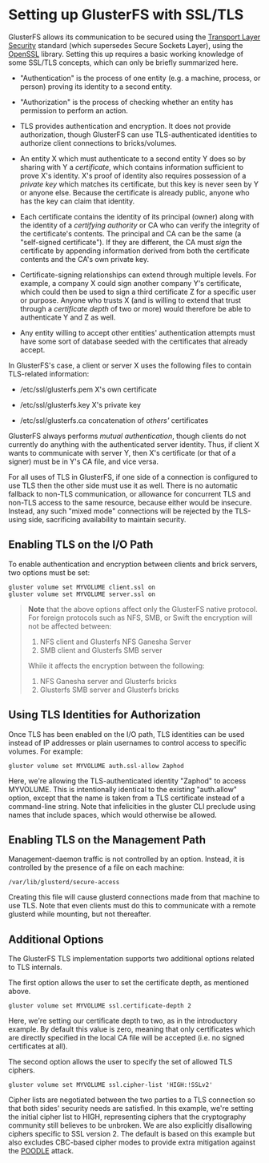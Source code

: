 # Setting up GlusterFS with SSL/TLS

GlusterFS allows its communication to be secured using the [Transport Layer
Security][tls] standard (which supersedes Secure Sockets Layer), using the
[OpenSSL][ossl] library.  Setting this up requires a basic working knowledge of
some SSL/TLS concepts, which can only be briefly summarized here.

 * "Authentication" is the process of one entity (e.g. a machine, process, or
   person) proving its identity to a second entity.

 * "Authorization" is the process of checking whether an entity has permission
   to perform an action.

 * TLS provides authentication and encryption.  It does not provide
   authorization, though GlusterFS can use TLS-authenticated identities to
   authorize client connections to bricks/volumes.

 * An entity X which must authenticate to a second entity Y does so by sharing
   with Y a *certificate*, which contains information sufficient to prove X's
   identity.  X's proof of identity also requires possession of a *private key*
   which matches its certificate, but this key is never seen by Y or anyone
   else.  Because the certificate is already public, anyone who has the key can
   claim that identity.

 * Each certificate contains the identity of its principal (owner) along with
   the identity of a *certifying authority* or CA who can verify the integrity
   of the certificate's contents.  The principal and CA can be the same (a
   "self-signed certificate").  If they are different, the CA must *sign* the
   certificate by appending information derived from both the certificate
   contents and the CA's own private key.

  * Certificate-signing relationships can extend through multiple levels.  For
    example, a company X could sign another company Y's certificate, which could
    then be used to sign a third certificate Z for a specific user or purpose.
    Anyone who trusts X (and is willing to extend that trust through a
    *certificate depth* of two or more) would therefore be able to authenticate
    Y and Z as well.

  * Any entity willing to accept other entities' authentication attempts must
    have some sort of database seeded with the certificates that already accept.

In GlusterFS's case, a client or server X uses the following files to contain
TLS-related information:

  * /etc/ssl/glusterfs.pem	X's own certificate

  * /etc/ssl/glusterfs.key	X's private key

  * /etc/ssl/glusterfs.ca	concatenation of *others'* certificates

GlusterFS always performs *mutual authentication*, though clients do not
currently do anything with the authenticated server identity.  Thus, if client X
wants to communicate with server Y, then X's certificate (or that of a signer)
must be in Y's CA file, and vice versa.

For all uses of TLS in GlusterFS, if one side of a connection is configured to
use TLS then the other side must use it as well.  There is no automatic fallback
to non-TLS communication, or allowance for concurrent TLS and non-TLS access to
the same resource, because either would be insecure.  Instead, any such "mixed
mode" connections will be rejected by the TLS-using side, sacrificing
availability to maintain security.

## Enabling TLS on the I/O Path

To enable authentication and encryption between clients and brick servers, two
options must be set:

	gluster volume set MYVOLUME client.ssl on
	gluster volume set MYVOLUME server.ssl on

>**Note** that the above options affect only the GlusterFS native protocol.
>For foreign protocols such as NFS, SMB, or Swift the encryption will not be
>affected between:
>
>1. NFS client and Glusterfs NFS Ganesha Server
>2. SMB client and Glusterfs SMB server
>
>While it affects the encryption between the following:
>
>1. NFS Ganesha server and Glusterfs bricks
>2. Glusterfs SMB server and Glusterfs bricks


## Using TLS Identities for Authorization

Once TLS has been enabled on the I/O path, TLS identities can be used instead of
IP addresses or plain usernames to control access to specific volumes.  For
example:

	gluster volume set MYVOLUME auth.ssl-allow Zaphod

Here, we're allowing the TLS-authenticated identity "Zaphod" to access MYVOLUME.
This is intentionally identical to the existing "auth.allow" option, except that
the name is taken from a TLS certificate instead of a command-line string.  Note
that infelicities in the gluster CLI preclude using names that include spaces,
which would otherwise be allowed.

## Enabling TLS on the Management Path

Management-daemon traffic is not controlled by an option.  Instead, it is
controlled by the presence of a file on each machine:

	/var/lib/glusterd/secure-access

Creating this file will cause glusterd connections made from that machine to use
TLS.  Note that even clients must do this to communicate with a remote glusterd
while mounting, but not thereafter.

## Additional Options

The GlusterFS TLS implementation supports two additional options related to TLS
internals.

The first option allows the user to set the certificate depth, as mentioned
above.

	gluster volume set MYVOLUME ssl.certificate-depth 2

Here, we're setting our certificate depth to two, as in the introductory
example.  By default this value is zero, meaning that only certificates which
are directly specified in the local CA file will be accepted (i.e. no signed
certificates at all).

The second option allows the user to specify the set of allowed TLS ciphers.

	gluster volume set MYVOLUME ssl.cipher-list 'HIGH:!SSLv2'

Cipher lists are negotiated between the two parties to a TLS connection so
that both sides' security needs are satisfied.  In this example, we're setting
the initial cipher list to HIGH, representing ciphers that the cryptography
community still believes to be unbroken.  We are also explicitly disallowing
ciphers specific to SSL version 2.  The default is based on this example but
also excludes CBC-based cipher modes to provide extra mitigation against the
[POODLE][poo] attack.

[tls]: http://tools.ietf.org/html/rfc5246
[ossl]: https://www.openssl.org/
[poo]: http://web.nvd.nist.gov/view/vuln/detail?vulnId=CVE-2014-3566
